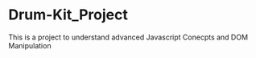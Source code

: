 # Drum-Kit_Project
This is a project to understand advanced Javascript Conecpts and DOM Manipulation
